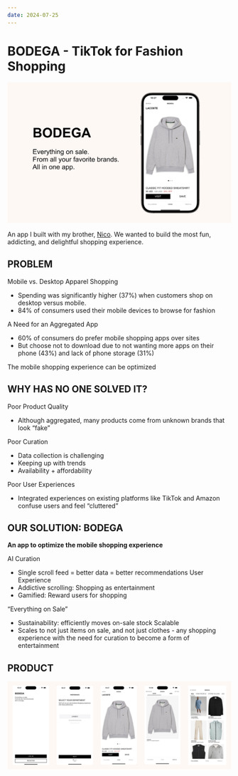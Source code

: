 ```yaml
---
date: 2024-07-25
---
```


# BODEGA - TikTok for Fashion Shopping

![BODEGA](media/bodega.jpg)

An app I built with my brother, [Nico](https://www.linkedin.com/in/nico-marquez-6825681ba/). We wanted to build the most fun, addicting, and delightful shopping experience.

## PROBLEM
Mobile vs. Desktop Apparel Shopping
- Spending was significantly higher (37%) when customers shop on desktop versus mobile.
- 84% of consumers used their mobile devices to browse for fashion

A Need for an Aggregated App
- 60% of consumers do prefer mobile shopping apps over sites
- But choose not to download due to not wanting more apps on their phone (43%) and lack of phone storage (31%)

The mobile shopping experience can be optimized

## WHY HAS NO ONE SOLVED IT?
Poor Product Quality
- Although aggregated, many products come from unknown brands that look “fake”

Poor Curation
- Data collection is challenging
- Keeping up with trends
- Availability + affordability

Poor User Experiences
- Integrated experiences on existing platforms like TikTok and Amazon confuse users and feel “cluttered”

## OUR SOLUTION: BODEGA
**An app to optimize the mobile shopping experience**

AI Curation
- Single scroll feed = better data = better recommendations 
User Experience
- Addictive scrolling: Shopping as entertainment
- Gamified: Reward users for shopping

“Everything on Sale”
- Sustainability: efficiently moves on-sale stock
Scalable
- Scales to not just items on sale, and not just clothes - any shopping experience with the need for curation to become a form of entertainment

## PRODUCT
![BODEGA Product](media/bodega_product.png)
